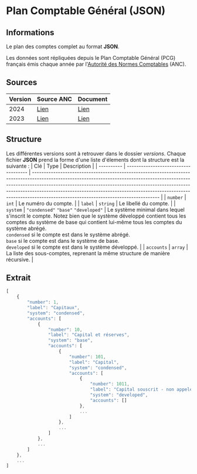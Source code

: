 # Plan Comptable Général (JSON)

## Informations
Le plan des comptes complet au format **JSON**.

Les données sont répliquées depuis le Plan Comptable Général (PCG) français émis chaque année par l'[Autorité des Normes Comptables](https://www.anc.gouv.fr/sites/anc/accueil.html) (ANC).


## Sources
| Version | Source ANC                                                                                                                                                       | Document                         |
| ------- | ---------------------------------------------------------------------------------------------------------------------------------------------------------------- | -------------------------------- |
| 2024    | [Lien](https://www.anc.gouv.fr/files/live/sites/anc/files/contributed/ANC/1_Normes_fran%c3%a7aises/Reglements/Recueils/PCG_Janvier2024/PCG-01-01-2024.pdf)       | [Lien](sources/pcg_20240101.pdf) |
| 2023    | [Lien](https://www.anc.gouv.fr/files/live/sites/anc/files/contributed/ANC/1_Normes_fran%c3%a7aises/Reglements/Recueils/PCG_Janvier2023/PCG_1er-janvier-2023.pdf) | [Lien](sources/pcg_20230101.pdf) |


## Structure
Les différentes versions sont à retrouver dans le dossier *versions*. Chaque fichier **JSON** prend la forme d'une liste d'élements dont la structure est la suivante :
| Clé        | Type                                 | Description                                                                                                                                                                                                                                                                                                                                                                    |
| ---------- | ------------------------------------ | ------------------------------------------------------------------------------------------------------------------------------------------------------------------------------------------------------------------------------------------------------------------------------------------------------------------------------------------------------------------------------ |
| `number`   | `int`                                | Le numéro du compte.                                                                                                                                                                                                                                                                                                                                                           |
| `label`    | `string`                             | Le libellé du compte.                                                                                                                                                                                                                                                                                                                                                          |
| `system`   | `"condensed"` `"base"` `"developed"` | Le système minimal dans lequel s'inscrit le compte. Notez bien que le système développé contient tous les comptes du système de base qui contient lui-même tous les comptes du système abrégé. <br/> `condensed` si le compte est dans le système abrégé. <br/> `base` si le compte est dans le système de base. <br/> `developed` si le compte est dans le système développé. |
| `accounts` | `array`                              | La liste des sous-comptes, reprenant la même structure de manière récursive.                                                                                                                                                                                                                                                                                                   |

## Extrait
```js
[
    {
        "number": 1,
        "label": "Capitaux",
        "system": "condensed",
        "accounts": [
            {
                "number": 10,
                "label": "Capital et réserves",
                "system": "base",
                "accounts": [
                    {
                        "number": 101,
                        "label": "Capital",
                        "system": "condensed",
                        "accounts": [
                            {
                                "number": 1011,
                                "label": "Capital souscrit - non appelé",
                                "system": "developed",
                                "accounts": []
                            },
                            ...
                        ]
                    },
                    ...
                ]
            },
            ...
        ]
    },
    ...
]
```
